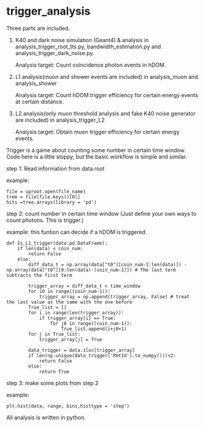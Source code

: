 # trigger_analysis
Three parts are included. 
1. K40 and dark noise simulation (Geant4) & analysis in analysis_trigger_root_tts.py, bandwidth_estimation.py and analysis_trigger_dark_noise.py.

   Analysis target: Count coincidence photon events in hDOM. 
   
3. L1 analysis(muon and shower events are included) in analysis_muon and analysis_shower

   Analysis target: Count hDOM trigger efficiency for certain energy events at certain distance.
   
5. L2 analysis(only muon threshold analysis and fake K40 noise generator are included) in analysis_trigger_L2

   Analysis target: Obtain muon trigger efficiency for certain energy events.

Trigger is a game about counting some number in certain time window.
Code here is a little sloppy, but the basic workflow is simple and similar. 

step 1: Read information from data.root

example:
```
file = uproot.open(file_name)
tree = file[file.keys()[0]]
hits =tree.arrays(library = 'pd')
```

step 2: count number in certain time window (Just define your own ways to count photons. This is trigger.)

example: this funtion can decide if a hDOM is triggered.
```
def Is_L1_trigger(data:pd.DataFrame):
    if len(data) < coin_num:
        return False
    else:
        diff_data_t = np.array(data["t0"][coin_num-1:len(data)]) - np.array(data["t0"][0:len(data)-(coin_num-1)]) # The last term subtracts the first term
        
        trigger_array = diff_data_t < time_window
        for i0 in range((coin_num-1)):
            trigger_array = np.append(trigger_array, False) # treat the last value as the same with the one before
        True_list = []
        for i in range(len(trigger_array)):
            if trigger_array[i] == True:
                for j0 in range((coin_num-1)):
                    True_list.append(i+j0+1)
        for j in True_list:
            trigger_array[j] = True

        data_trigger = data.iloc[trigger_array]
        if len(np.unique(data_trigger['PmtId'].to_numpy()))<2:
            return False
        else:
            return True
```
step 3: make some plots from step 2

example:
```
plt.hist(data, range, bins,histtype = 'step')
```
All analysis is written in python.
